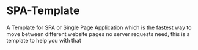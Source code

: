 # SPA-Template
A Template for SPA or Single Page Application which is the fastest way to move between different website pages no server requests need, this is a template to help you with that
